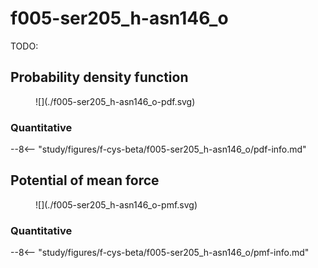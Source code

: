 # f005-ser205_h-asn146_o

TODO:

<div id="rogfp-view" class="mol-container"></div>
<script>
var uri = 'https://files.rcsb.org/view/1jc0.pdb';
jQuery.ajax( uri, {
    success: function(data) {
        // https://3dmol.org/doc/GLViewer.html
        let viewer = $3Dmol.createViewer(
            document.querySelector('#rogfp-view'),
            { backgroundAlpha: '0.0' }
        );
        let resi1 = 205;
        let atom1Name = "N";
        let resi2 = 146;
        let atom2Name = "O";
        viewer.addModel( data, 'pdb' );
        viewer.setStyle({chain: 'A'}, {cartoon: {color: 'spectrum', opacity: 0.65}});
        viewer.setStyle({chain: 'A', resi: 66}, {stick: {}, cartoon: {color: "spectrum", opacity: 0.65}});
        viewer.setStyle({chain: 'A', resi: 145}, {stick: {}, cartoon: {color: "spectrum", opacity: 0.65}});
        viewer.setStyle({chain: 'A', resi: 146}, {stick: {}, cartoon: {color: "spectrum", opacity: 0.65}});
        viewer.setStyle({chain: 'A', resi: 147}, {stick: {}, cartoon: {color: "spectrum", opacity: 0.65}});
        viewer.setStyle({chain: 'A', resi: 148}, {stick: {}, cartoon: {color: "spectrum", opacity: 0.65}});
        viewer.setStyle({chain: 'A', resi: 203}, {stick: {}, cartoon: {color: "spectrum", opacity: 0.65}});
        viewer.setStyle({chain: 'A', resi: 204}, {stick: {}, cartoon: {color: "spectrum", opacity: 0.65}});
        viewer.setStyle({chain: 'A', resi: 205}, {stick: {}, cartoon: {color: "spectrum", opacity: 0.65}});
        viewer.setStyle({chain: 'A', resi: 222}, {stick: {}, cartoon: {color: "spectrum", opacity: 0.65}});
        viewer.setStyle({chain: 'B'}, {});
        viewer.setStyle({chain: 'C'}, {});
        viewer.setView([ -180.33196291381824, -12.112329257963113, -46.47604478199624, 97.49843708210796, 0.17474428971354652, -0.9161577310617698, 0.2631075810734197, 0.2467667842517564 ]);
        let atom1 = viewer.getModel().selectedAtoms(
            {chain: 'A', resi: resi1, atom: atom1Name}
        )[0];
        let atom2 = viewer.getModel().selectedAtoms(
            {chain: 'A', resi: resi2, atom: atom2Name}
        )[0];
        viewer.addCylinder(
            {
                dashed: true,
                start: {x: atom1.x, y: atom1.y, z: atom1.z},
                end: {x: atom2.x, y: atom2.y, z: atom2.z},
                radius: 0.1,
                color: "#00b4d8"
            }
        );
        viewer.setClickable({}, true, function(atom,viewer,event,container) {
            console.log(viewer.getView());
        });
        viewer.render();
    },
    error: function(hdr, status, err) {
        console.error( "Failed to load " + uri + ": " + err );
    },
});
</script>

## Probability density function

<figure markdown>
![](./f005-ser205_h-asn146_o-pdf.svg)
</figure>

### Quantitative

--8<-- "study/figures/f-cys-beta/f005-ser205_h-asn146_o/pdf-info.md"

## Potential of mean force

<figure markdown>
![](./f005-ser205_h-asn146_o-pmf.svg)
</figure>

### Quantitative

--8<-- "study/figures/f-cys-beta/f005-ser205_h-asn146_o/pmf-info.md"
